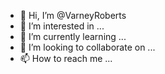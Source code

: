 - 👋 Hi, I’m @VarneyRoberts
- 👀 I’m interested in ...
- 🌱 I’m currently learning ...
- 💞️ I’m looking to collaborate on ...
- 📫 How to reach me ...

<!---
VarneyRoberts/VarneyRoberts is a ✨ special ✨ repository because its `README.md` (this file) appears on your GitHub profile.
You can click the Preview link to take a look at your changes.
--->
